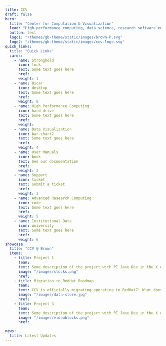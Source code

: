 ```yaml
---
title: CCV
draft: false
hero:
  title: "Center for Computation & Visualization"
  lead: "High-performance computing, data science, research software engineering, and visualization at Brown University."
  button: test
  logo1: "/themes/gb-theme/static/images/brown-h.svg"
  logo2: "/themes/gb-theme/static/images/ccv-logo.svg"
quick_links:
  title: "Quick Links"
  cards:
    - name: Stronghold
      icon: lock
      text: Some text goes here
      href:
      weight: 1
    - name: Oscar
      icon: desktop
      text: Some text goes here
      href:
      weight: 0
    - name: High Performance Computing
      icon: hard-drive
      text: Some text goes here
      href:
      weight:
    - name: Data Visualization
      icon: bar-chart2
      text: Some text goes here
      href:  
      weight: 4
    - name: User Manuals
      icon: book
      text: See our documentation
      href:
      weight: 2
    - name: Support
      icon: ticket
      text: submit a ticket
      href:
      weight: 3
    - name: Advanced Research Computing
      icon: code
      text: Some text goes here
      href:
      weight: 5
    - name: Institutional Data
      icon: university
      text: Some text goes here
      href:
      weight: 6
showcase:
  title: "CCV @ Brown"
  items:
    - title: Project 1
      team:
      text: Some description of the project with PI Jane Doe in the X department.
      image: "/images/stocks.png"
      href:
    - title: Migration to RedHat Roadmap
      team:
      text: CCV is officially migrating operating to RedHat7! What does this mean for you?
      image: "/images/data-store.jpg"
      href:
    - title: Project 3
      team:
      text: Some description of the project with PI Jane Doe in the X department.
      image: "/images/videoblocks.png"
      href:

news:
  title: Latest Updates
---
```

